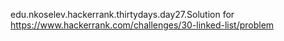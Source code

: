 edu.nkoselev.hackerrank.thirtydays.day27.Solution for https://www.hackerrank.com/challenges/30-linked-list/problem
